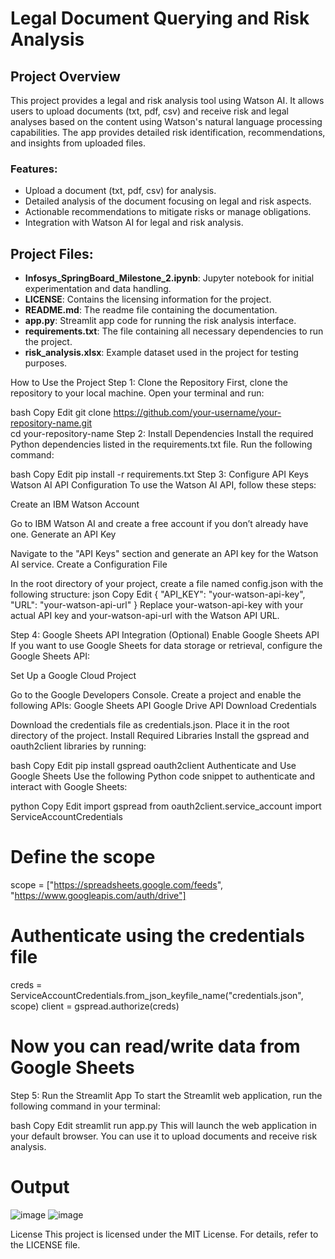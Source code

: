 # Legal Document Querying and Risk Analysis

## Project Overview

This project provides a legal and risk analysis tool using Watson AI. It allows users to upload documents (txt, pdf, csv) and receive risk and legal analyses based on the content using Watson's natural language processing capabilities. The app provides detailed risk identification, recommendations, and insights from uploaded files.

### Features:
- Upload a document (txt, pdf, csv) for analysis.
- Detailed analysis of the document focusing on legal and risk aspects.
- Actionable recommendations to mitigate risks or manage obligations.
- Integration with Watson AI for legal and risk analysis.

## Project Files:
- **Infosys_SpringBoard_Milestone_2.ipynb**: Jupyter notebook for initial experimentation and data handling.
- **LICENSE**: Contains the licensing information for the project.
- **README.md**: The readme file containing the documentation.
- **app.py**: Streamlit app code for running the risk analysis interface.
- **requirements.txt**: The file containing all necessary dependencies to run the project.
- **risk_analysis.xlsx**: Example dataset used in the project for testing purposes.


How to Use the Project
Step 1: Clone the Repository
First, clone the repository to your local machine. Open your terminal and run:

bash
Copy
Edit
git clone https://github.com/your-username/your-repository-name.git  
cd your-repository-name
Step 2: Install Dependencies
Install the required Python dependencies listed in the requirements.txt file. Run the following command:

bash
Copy
Edit
pip install -r requirements.txt
Step 3: Configure API Keys
Watson AI API Configuration
To use the Watson AI API, follow these steps:

Create an IBM Watson Account

Go to IBM Watson AI and create a free account if you don’t already have one.
Generate an API Key

Navigate to the "API Keys" section and generate an API key for the Watson AI service.
Create a Configuration File

In the root directory of your project, create a file named config.json with the following structure:
json
Copy
Edit
{
    "API_KEY": "your-watson-api-key",
    "URL": "your-watson-api-url"
}
Replace your-watson-api-key with your actual API key and your-watson-api-url with the Watson API URL.

Step 4: Google Sheets API Integration (Optional)
Enable Google Sheets API
If you want to use Google Sheets for data storage or retrieval, configure the Google Sheets API:

Set Up a Google Cloud Project

Go to the Google Developers Console.
Create a project and enable the following APIs:
Google Sheets API
Google Drive API
Download Credentials

Download the credentials file as credentials.json.
Place it in the root directory of the project.
Install Required Libraries
Install the gspread and oauth2client libraries by running:

bash
Copy
Edit
pip install gspread oauth2client
Authenticate and Use Google Sheets
Use the following Python code snippet to authenticate and interact with Google Sheets:

python
Copy
Edit
import gspread
from oauth2client.service_account import ServiceAccountCredentials

# Define the scope
scope = ["https://spreadsheets.google.com/feeds", "https://www.googleapis.com/auth/drive"]

# Authenticate using the credentials file
creds = ServiceAccountCredentials.from_json_keyfile_name("credentials.json", scope)
client = gspread.authorize(creds)

# Now you can read/write data from Google Sheets
Step 5: Run the Streamlit App
To start the Streamlit web application, run the following command in your terminal:

bash
Copy
Edit
streamlit run app.py
This will launch the web application in your default browser. You can use it to upload documents and receive risk analysis.

# Output
![image](https://github.com/user-attachments/assets/475a3dab-e53a-4ea4-993d-a4d36ce91216)
![image](https://github.com/user-attachments/assets/98995bcc-b109-4327-a6be-3218d6ff4b02)



License
This project is licensed under the MIT License. For details, refer to the LICENSE file.
